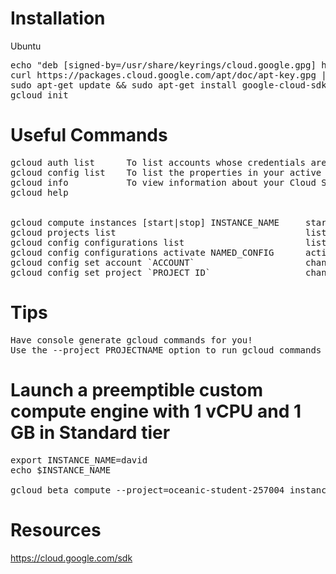 # Installation 
Ubuntu
<pre>
echo "deb [signed-by=/usr/share/keyrings/cloud.google.gpg] http://packages.cloud.google.com/apt cloud-sdk main" | sudo tee -a /etc/apt/sources.list.d/google-cloud-sdk.list
curl https://packages.cloud.google.com/apt/doc/apt-key.gpg | sudo apt-key --keyring /usr/share/keyrings/cloud.google.gpg add -
sudo apt-get update && sudo apt-get install google-cloud-sdk
gcloud init
</pre>


# Useful Commands
<pre>
gcloud auth list      To list accounts whose credentials are stored on the local system
gcloud config list    To list the properties in your active SDK configuration (similar to showing output of ~/.aws/config)
gcloud info           To view information about your Cloud SDK installation and active SDK configuration
gcloud help


gcloud compute instances [start|stop] INSTANCE_NAME     start/stop instances
gcloud projects list                                    list projects
gcloud config configurations list                       list existing named configurations
gcloud config configurations activate NAMED_CONFIG      activates existing named configuration
gcloud config set account `ACCOUNT`                     change to another account
gcloud config set project `PROJECT ID`                  change to another project
</pre>

# Tips
<pre>
Have console generate gcloud commands for you!
Use the --project PROJECTNAME option to run gcloud commands in another project.
</pre>

# Launch a preemptible custom compute engine with 1 vCPU and 1 GB in Standard tier
<pre>
export INSTANCE_NAME=david
echo $INSTANCE_NAME

gcloud beta compute --project=oceanic-student-257004 instances create $INSTANCE_NAME --zone=us-central1-a --machine-type=custom-1-1024 --subnet=default --network-tier=STANDARD --no-restart-on-failure --maintenance-policy=TERMINATE --preemptible --service-account=808405689074-compute@developer.gserviceaccount.com --scopes=https://www.googleapis.com/auth/devstorage.read_only,https://www.googleapis.com/auth/logging.write,https://www.googleapis.com/auth/monitoring.write,https://www.googleapis.com/auth/servicecontrol,https://www.googleapis.com/auth/service.management.readonly,https://www.googleapis.com/auth/trace.append --image=ubuntu-1804-bionic-v20191021 --image-project=ubuntu-os-cloud --boot-disk-size=10GB --boot-disk-type=pd-standard --boot-disk-device-name=david --reservation-affinity=any
</pre>


# Resources
https://cloud.google.com/sdk
